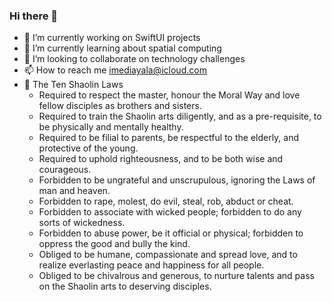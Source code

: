 ### Hi there 👋

- 🔭 I’m currently working on SwiftUI projects
- 🥽 I’m currently learning about spatial computing
- 💞️ I’m looking to collaborate on technology challenges
- 📫 How to reach me imediayala@icloud.com
- 🥷 The Ten Shaolin Laws
  * Required to respect the master, honour the Moral Way and love fellow disciples as brothers and sisters.
  * Required to train the Shaolin arts diligently, and as a pre-requisite, to be physically and mentally healthy.
  * Required to be filial to parents, be respectful to the elderly, and protective of the young.
  * Required to uphold righteousness, and to be both wise and courageous.
  * Forbidden to be ungrateful and unscrupulous, ignoring the Laws of man and heaven.
  * Forbidden to rape, molest, do evil, steal, rob, abduct or cheat.
  * Forbidden to associate with wicked people; forbidden to do any sorts of wickedness.
  * Forbidden to abuse power, be it official or physical; forbidden to oppress the good and bully the kind.
  * Obliged to be humane, compassionate and spread love, and to realize everlasting peace and happiness for all people.
  * Obliged to be chivalrous and generous, to nurture talents and pass on the Shaolin arts to deserving disciples.

<!---
**theswaolincode/theswaolincode** is a ✨ _special_ ✨ repository because its `README.md` (this file) appears on your GitHub profile.
--->

